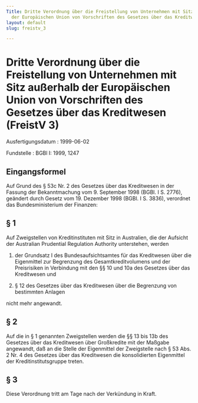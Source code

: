```yaml
---
Title: Dritte Verordnung über die Freistellung von Unternehmen mit Sitz außerhalb
  der Europäischen Union von Vorschriften des Gesetzes über das Kreditwesen
layout: default
slug: freistv_3

---
```


# Dritte Verordnung über die Freistellung von Unternehmen mit Sitz außerhalb der Europäischen Union von Vorschriften des Gesetzes über das Kreditwesen (FreistV 3)

Ausfertigungsdatum
:   1999-06-02

Fundstelle
:   BGBl I: 1999, 1247



## Eingangsformel

Auf Grund des § 53c Nr. 2 des Gesetzes über das Kreditwesen in der
Fassung der Bekanntmachung vom 9. September 1998 (BGBl. I S. 2776),
geändert durch Gesetz vom 19. Dezember 1998 (BGBl. I S. 3836),
verordnet das Bundesministerium der Finanzen:


## § 1

Auf Zweigstellen von Kreditinstituten mit Sitz in Australien, die der
Aufsicht der Australian Prudential Regulation Authority unterstehen,
werden

1.  der Grundsatz I des Bundesaufsichtsamtes für das Kreditwesen über die
    Eigenmittel zur Begrenzung des Gesamtkreditvolumens und der
    Preisrisiken in Verbindung mit den §§ 10 und 10a des Gesetzes über das
    Kreditwesen und


2.  § 12 des Gesetzes über das Kreditwesen über die Begrenzung von
    bestimmten Anlagen



nicht mehr angewandt.


## § 2

Auf die in § 1 genannten Zweigstellen werden die §§ 13 bis 13b des
Gesetzes über das Kreditwesen über Großkredite mit der Maßgabe
angewandt, daß an die Stelle der Eigenmittel der Zweigstelle nach § 53
Abs. 2 Nr. 4 des Gesetzes über das Kreditwesen die konsolidierten
Eigenmittel der Kreditinstitutsgruppe treten.


## § 3

Diese Verordnung tritt am Tage nach der Verkündung in Kraft.

